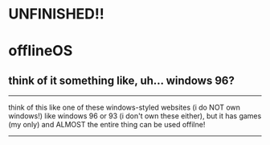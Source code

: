# UNFINISHED!!

# offlineOS
## think of it something like, uh... windows 96?
- - -
think of this like one of these windows-styled websites (i do NOT own windows!) like windows 96 or 93 (i don't own these either), but it has games (my only) and ALMOST the entire thing can be used offilne!
- - -
